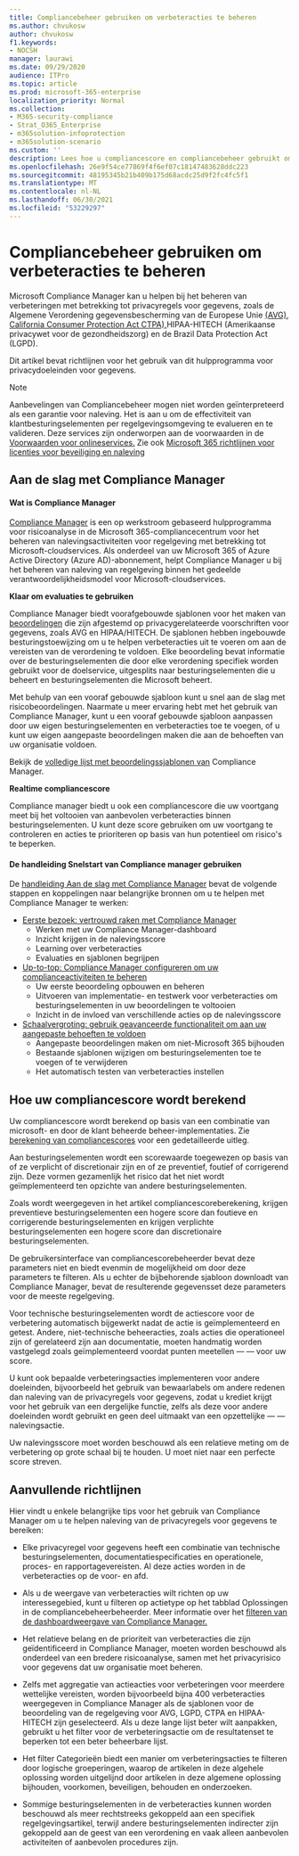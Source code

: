 ```yaml
---
title: Compliancebeheer gebruiken om verbeteracties te beheren
ms.author: chvukosw
author: chvukosw
f1.keywords:
- NOCSH
manager: laurawi
ms.date: 09/29/2020
audience: ITPro
ms.topic: article
ms.prod: microsoft-365-enterprise
localization_priority: Normal
ms.collection:
- M365-security-compliance
- Strat_O365_Enterprise
- m365solution-infoprotection
- m365solution-scenario
ms.custom: ''
description: Lees hoe u compliancescore en compliancebeheer gebruikt om uw beschermingsniveau voor persoonlijke gegevens te verbeteren.
ms.openlocfilehash: 26e9f54ce77869f4f6ef07c18147483628ddc223
ms.sourcegitcommit: 48195345b21b409b175d68acdc25d9f2fc4fc5f1
ms.translationtype: MT
ms.contentlocale: nl-NL
ms.lasthandoff: 06/30/2021
ms.locfileid: "53229297"
---
```

# <a name="use-compliance-manager-to-manage-improvement-actions"></a>Compliancebeheer gebruiken om verbeteracties te beheren

Microsoft Compliance Manager kan u helpen bij het beheren van verbeteringen met betrekking tot privacyregels voor gegevens, zoals de Algemene Verordening gegevensbescherming van de Europese Unie [(AVG),](/compliance/regulatory/gdpr) [California Consumer Protection Act CTPA),](/compliance/regulatory/ccpa-faq)HIPAA-HITECH (Amerikaanse privacywet voor de gezondheidszorg) en de Brazil Data Protection Act (LGPD).

Dit artikel bevat richtlijnen voor het gebruik van dit hulpprogramma voor privacydoeleinden voor gegevens.

> [!NOTE]
> Aanbevelingen van Compliancebeheer mogen niet worden geïnterpreteerd als een garantie voor naleving. Het is aan u om de effectiviteit van klantbesturingselementen per regelgevingsomgeving te evalueren en te valideren. Deze services zijn onderworpen aan de voorwaarden in de [Voorwaarden voor onlineservices.](https://go.microsoft.com/fwlink/?linkid=2108910) Zie ook [Microsoft 365 richtlijnen voor licenties voor beveiliging en naleving](/office365/servicedescriptions/microsoft-365-service-descriptions/microsoft-365-tenantlevel-services-licensing-guidance/microsoft-365-security-compliance-licensing-guidance#compliance-manager)

## <a name="getting-started-with-compliance-manager"></a>Aan de slag met Compliance Manager

#### <a name="what-is-compliance-manager"></a>Wat is Compliance Manager

[Compliance Manager](../compliance/compliance-manager.md) is een op werkstroom gebaseerd hulpprogramma voor risicoanalyse in de Microsoft 365-compliancecentrum voor het beheren van nalevingsactiviteiten voor regelgeving met betrekking tot Microsoft-cloudservices. Als onderdeel van uw Microsoft 365 of Azure Active Directory (Azure AD)-abonnement, helpt Compliance Manager u bij het beheren van naleving van regelgeving binnen het gedeelde verantwoordelijkheidsmodel voor Microsoft-cloudservices.

**Klaar om evaluaties te gebruiken**

Compliance Manager biedt voorafgebouwde sjablonen voor het maken van [beoordelingen](../compliance/compliance-manager-assessments.md) die zijn afgestemd op privacygerelateerde voorschriften voor gegevens, zoals AVG en HIPAA/HITECH. De sjablonen hebben ingebouwde besturingstoewijzing om u te helpen verbeteracties uit te voeren om aan de vereisten van de verordening te voldoen. Elke beoordeling bevat informatie over de besturingselementen die door elke verordening specifiek worden gebruikt voor de doelservice, uitgesplits naar besturingselementen die u beheert en besturingselementen die Microsoft beheert.

Met behulp van een vooraf gebouwde sjabloon kunt u snel aan de slag met risicobeoordelingen. Naarmate u meer ervaring hebt met het gebruik van Compliance Manager, kunt u een vooraf gebouwde sjabloon aanpassen door uw eigen besturingselementen en verbeteracties toe te voegen, of u kunt uw eigen aangepaste beoordelingen maken die aan de behoeften van uw organisatie voldoen.

Bekijk de [volledige lijst met beoordelingssjablonen van](../compliance/compliance-manager-templates-list.md) Compliance Manager.

**Realtime compliancescore**

Compliance manager biedt u ook een compliancescore die uw voortgang meet bij het voltooien van aanbevolen verbeteracties binnen besturingselementen. U kunt deze score gebruiken om uw voortgang te controleren en acties te prioriteren op basis van hun potentieel om risico's te beperken.

#### <a name="use-the-compliance-manager-quickstart-guide"></a>De handleiding Snelstart van Compliance manager gebruiken

De [handleiding Aan de slag met Compliance Manager](../compliance/compliance-manager-quickstart.md) bevat de volgende stappen en koppelingen naar belangrijke bronnen om u te helpen met Compliance Manager te werken:

- [Eerste bezoek: vertrouwd raken met Compliance Manager](../compliance/compliance-manager-quickstart.md#first-visit-get-to-know-compliance-manager)
    - Werken met uw Compliance Manager-dashboard
    - Inzicht krijgen in de nalevingsscore
    - Learning over verbeteracties
    - Evaluaties en sjablonen begrijpen
- [Up-to-top: Compliance Manager configureren om uw complianceactiviteiten te beheren](../compliance/compliance-manager-quickstart.md#ramping-up-configure-compliance-manager-to-manage-your-compliance-activities)
    - Uw eerste beoordeling opbouwen en beheren
    - Uitvoeren van implementatie- en testwerk voor verbeteracties om besturingselementen in uw beoordelingen te voltooien
    - Inzicht in de invloed van verschillende acties op de nalevingsscore
- [Schaalvergroting: gebruik geavanceerde functionaliteit om aan uw aangepaste behoeften te voldoen](../compliance/compliance-manager-quickstart.md#scaling-up-use-advanced-functionality-to-meet-your-custom-needs)
    - Aangepaste beoordelingen maken om niet-Microsoft 365 bijhouden
    - Bestaande sjablonen wijzigen om besturingselementen toe te voegen of te verwijderen
    - Het automatisch testen van verbeteracties instellen

## <a name="how-your-compliance-score-is-calculated"></a>Hoe uw compliancescore wordt berekend

Uw compliancescore wordt berekend op basis van een combinatie van microsoft- en door de klant beheerde beheer-implementaties. Zie [berekening van compliancescores](../compliance/compliance-score-calculation.md) voor een gedetailleerde uitleg.

Aan besturingselementen wordt een scorewaarde toegewezen op basis van of ze verplicht of discretionair zijn en of ze preventief, foutief of corrigerend zijn. Deze vormen gezamenlijk het risico dat het niet wordt geïmplementeerd ten opzichte van andere besturingselementen.

Zoals wordt weergegeven in het artikel compliancescoreberekening, krijgen preventieve besturingselementen een hogere score dan foutieve en corrigerende besturingselementen en krijgen verplichte besturingselementen een hogere score dan discretionaire besturingselementen.

De gebruikersinterface van compliancescorebeheerder bevat deze parameters niet en biedt evenmin de mogelijkheid om door deze parameters te filteren. Als u echter de bijbehorende sjabloon downloadt van Compliance Manager, bevat de resulterende gegevensset deze parameters voor de meeste regelgeving.

Voor technische besturingselementen wordt de actiescore voor de verbetering automatisch bijgewerkt nadat de actie is geïmplementeerd en getest. Andere, niet-technische beheeracties, zoals acties die operationeel zijn of gerelateerd zijn aan documentatie, moeten handmatig worden vastgelegd zoals geïmplementeerd voordat punten meetellen &mdash; &mdash; voor uw score.

U kunt ook bepaalde verbeteringsacties implementeren voor andere doeleinden, bijvoorbeeld het gebruik van bewaarlabels om andere redenen dan naleving van de privacyregels voor gegevens, zodat u krediet krijgt voor het gebruik van een dergelijke functie, zelfs als deze voor andere doeleinden wordt gebruikt en geen deel uitmaakt van een opzettelijke &mdash; &mdash; nalevingsactie.

Uw nalevingsscore moet worden beschouwd als een relatieve meting om de verbetering op grote schaal bij te houden. U moet niet naar een perfecte score streven.

## <a name="additional-guidance"></a>Aanvullende richtlijnen

Hier vindt u enkele belangrijke tips voor het gebruik van Compliance Manager om u te helpen naleving van de privacyregels voor gegevens te bereiken:

- Elke privacyregel voor gegevens heeft een combinatie van technische besturingselementen, documentatiespecificaties en operationele, proces- en rapportagevereisten. Al deze acties worden in de verbeteracties op de voor- en afd.

- Als u de weergave van verbeteracties wilt richten op uw  interessegebied, kunt u filteren op actietype op het tabblad Oplossingen in de compliancebeheerbeheerder. Meer informatie over het [filteren van de dashboardweergave van Compliance Manager.](../compliance/compliance-manager-setup.md#filtering-your-dashboard-view)

- Het relatieve belang en de prioriteit van verbeteracties die zijn geïdentificeerd in Compliance Manager, moeten worden beschouwd als onderdeel van een bredere risicoanalyse, samen met het privacyrisico voor gegevens dat uw organisatie moet beheren.

- Zelfs met aggregatie van actieacties voor verbeteringen voor meerdere wettelijke vereisten, worden bijvoorbeeld bijna 400 verbeteracties weergegeven in Compliance Manager als de sjablonen voor de beoordeling van de regelgeving voor AVG, LGPD, CTPA en HIPAA-HITECH zijn geselecteerd. Als u deze lange lijst beter wilt aanpakken, gebruikt u het filter voor de verbeteringsactie om de resultatenset te beperken tot een beter beheerbare lijst.

- Het filter Categorieën biedt een manier om verbeteringsacties te filteren door logische groeperingen, waarop de artikelen in deze algehele oplossing worden uitgelijnd door artikelen in deze algemene oplossing bijhouden, voorkomen, beveiligen, behouden en onderzoeken.

- Sommige besturingselementen in de verbeteracties kunnen worden beschouwd als meer rechtstreeks gekoppeld aan een specifiek regelgevingsartikel, terwijl andere besturingselementen indirecter zijn gekoppeld aan de geest van een verordening en vaak alleen aanbevolen activiteiten of aanbevolen procedures zijn.